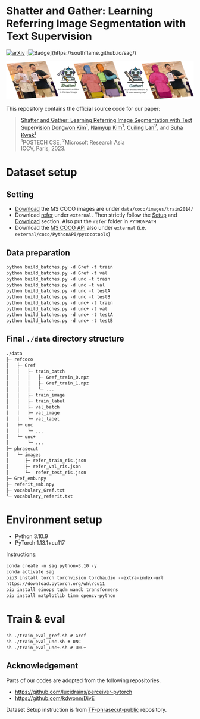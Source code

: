 # Shatter and Gather: Learning Referring Image Segmentation with Text Supervision

[![arXiv](https://img.shields.io/badge/arXiv-1234.56789-b31b1b.svg)](https://arxiv.org/abs/2308.15512)  [![Badge](https://img.shields.io/badge/ProjectPage-SaG-Green.svg?)](https://southflame.github.io/sag/)

![plot](./teaser.jpg)


This repository contains the official source code for our paper:
>[Shatter and Gather: Learning Referring Image Segmentation with Text Supervision](https://arxiv.org/abs/2308.15512)
> [Dongwon Kim<sup>1</sup>](https://kdwonn.github.io/),
> [Namyup Kim<sup>1</sup>](https://southflame.github.io/),
> [Cuiling Lan<sup>2</sup>](https://scholar.google.com/citations?user=XZugqiwAAAAJ&hl=en), and
> [Suha Kwak<sup>1</sup>](https://suhakwak.github.io/) <br>
> <sup>1</sup>POSTECH CSE, <sup>2</sup>Microsoft Research Asia<br>
> ICCV, Paris, 2023.

# Dataset setup
## Setting
- [Download](http://mscoco.org/dataset/#download) the MS COCO images are under `data/coco/images/train2014/`
- Download [refer](https://github.com/chenxi116/refer) under `external`. Then strictly follow the [Setup](https://github.com/chenxi116/refer#setup) and [Download](https://github.com/chenxi116/refer#download) section. Also put the `refer` folder in `PYTHONPATH`
- Download the [MS COCO API](https://github.com/pdollar/coco) also under `external` (i.e. `external/coco/PythonAPI/pycocotools`)

## Data preparation
```
python build_batches.py -d Gref -t train 
python build_batches.py -d Gref -t val 
python build_batches.py -d unc -t train 
python build_batches.py -d unc -t val 
python build_batches.py -d unc -t testA 
python build_batches.py -d unc -t testB 
python build_batches.py -d unc+ -t train 
python build_batches.py -d unc+ -t val 
python build_batches.py -d unc+ -t testA 
python build_batches.py -d unc+ -t testB 
```

## Final `./data` directory structure
```
./data
├─ refcoco
│   ├─ Gref
│   │   ├─ train_batch
│   │   │   ├─ Gref_train_0.npz
│   │   │   ├─ Gref_train_1.npz
│   │   │   └─ ...
│   │   ├─ train_image
│   │   ├─ train_label
│   │   ├─ val_batch
│   │   ├─ val_image
│   │   └─ val_label
│   ├─ unc
│   │   └─ ...
│   └─ unc+
│       └─ ...
├─ phrasecut
│   └─ images
│      ├─ refer_train_ris.json
│      ├─ refer_val_ris.json
│      └─  refer_test_ris.json
├─ Gref_emb.npy
├─ referit_emb.npy
├─ vocabulary_Gref.txt
└─ vocabulary_referit.txt
```

# Environment setup

* Python 3.10.9
* PyTorch 1.13.1+cu117

Instructions:
```shell
conda create -n sag python=3.10 -y
conda activate sag
pip3 install torch torchvision torchaudio --extra-index-url https://download.pytorch.org/whl/cu11
pip install einops tqdm wandb transformers
pip install matplotlib timm opencv-python
```

# Train & eval

```shell
sh ./train_eval_gref.sh # Gref
sh ./train_eval_unc.sh # UNC
sh ./train_eval_unc+.sh # UNC+
```
## Acknowledgement
Parts of our codes are adopted from the following repositories.
* https://github.com/lucidrains/perceiver-pytorch
* https://github.com/kdwonn/DivE

Dataset Setup instruction is from [TF-phrasecut-public](https://github.com/chenxi116/TF-phrasecut-public) repository.
